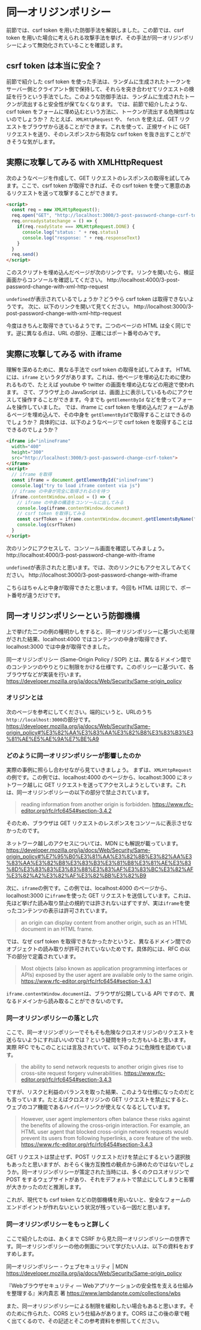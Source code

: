 # 同一オリジンポリシー
前節では、csrf token を用いた防御手法を解説しました。この節では、csrf token を用いた場合に考えられる攻撃手法を挙げ、その手法が同一オリジンポリシーによって無効化されていることを確認します。

## csrf token は本当に安全？
前節で紹介した csrf token を使った手法は、ランダムに生成されたトークンをサーバー側とクライアント側で保持して、それらを突き合わせてリクエストの検証を行うという手法でした。このような防御手法は、ランダムに生成されたトークンが流出すると安全性が保てなくなります。
では、前節で紹介したような、csrf token をフォームに埋め込むという方法に、トークンが流出する危険性はないのでしょうか？
たとえば、`XMLHttpRequest` や、 `fetch` を使えば、GET リクエストをブラウザから送ることができます。これを使って、正規サイトに GET リクエストを送り、そのレスポンスから有効な csrf token を抜き出すことができそうな気がします。

## 実際に攻撃してみる with XMLHttpRequest
次のようなページを作成して、GET リクエストのレスポンスの取得を試してみます。ここで、csrf token が取得できれば、その csrf token を使って悪意のあるリクエストを送って攻撃することができます。
```html
<script>
  const req = new XMLHttpRequest();
  req.open("GET", "http://localhost:3000/3-post-password-change-csrf-token")
  req.onreadystatechange = () => {
    if(req.readyState === XMLHttpRequest.DONE) {
      console.log("status: " + req.status)
      console.log("response: " + req.responseText)
    }
  }
  req.send()
</script>
```

このスクリプトを埋め込んだページが次のリンクです。リンクを開いたら、検証画面からコンソールを確認してください。
http://localhost:4000/3-post-password-change-with-xml-http-request

`undefined`が表示されているでしょうか？どうやら csrf token は取得できないようです。
次に、以下のリンクを開いて見てください。
http://localhost:3000/3-post-password-change-with-xml-http-request

今度はきちんと取得できているようです。二つのページの HTML は全く同じです。逆に異なる点は、URL の部分、正確にはポート番号のみです。

## 実際に攻撃してみる with iframe
理解を深めるために、異なる手法で csrf token の取得を試してみます。
HTML には、`iframe` というタグがあります。これは、他ページを埋め込むために使われるもので、たとえば youtube や twitter の画面を埋め込むなどの用途で使われます。
さて、ブラウザ上の JavaScript は、画面上に表示しているものにアクセスして操作することができます。今までも `getElementById` などを使ってフォームを操作していました。
では、iframe に csrf token を埋め込んだフォームがあるページを埋め込んで、その中身を `getElementById`で取得することはできるのでしょうか？
具体的には、以下のようなページで csrf token を取得することはできるのでしょうか？
```html
<iframe id="inlineFrame"
  width="400"
  height="300"
  src="http://localhost:3000/3-post-password-change-csrf-token">
</iframe>
<script>
  // iframe を取得
  const iframe = document.getElementById("inlineFrame")
  console.log("try to load iframe content via js")
  // iframe の中身が完全に取得されるのを待つ
  iframe.contentWindow.onload = () => {
    // iframe の中身の構造をコンソールに出してみる
    console.log(iframe.contentWindow.document)
    // csrf token を取得してみる
    const csrfToken = iframe.contentWindow.document.getElementsByName("csrfToken")[0]
    console.log(csrfToken)
  }
</script>
```

次のリンクにアクセスして、コンソール画面を確認してみましょう。
http://localhost:4000/3-post-password-change-with-iframe

`undefined`が表示されたと思います。では、次のリンクにもアクセスしてみてください。
http://localhost:3000/3-post-password-change-with-iframe

こちらはちゃんと中身が取得できたと思います。今回も HTML は同じで、ポート番号が違うだけです。

## 同一オリジンポリシーという防御機構
上で挙げた二つの例の種明かしをすると、同一オリジンポリシーに基づいた処理がされた結果、localhost:4000 ではコンテンツの中身が取得できず、localhost:3000 では中身が取得できました。

同一オリジンポリシー (Same-Origin Policy / SOP) とは、異なるドメイン間でのコンテンツのやりとりに制限をかける仕様です。このポリシーに基づいて、各ブラウザなどが実装を行います。
https://developer.mozilla.org/ja/docs/Web/Security/Same-origin_policy

### オリジンとは
次のページを参考にしてください。端的にいうと、URLのうち`http://localhost:3000`の部分です。
https://developer.mozilla.org/ja/docs/Web/Security/Same-origin_policy#%E3%82%AA%E3%83%AA%E3%82%B8%E3%83%B3%E3%81%AE%E5%AE%9A%E7%BE%A9


### どのように同一オリジンポリシーが影響したのか
実際の事例に照らし合わせながら見ていきましょう。
まずは、`XMLHttpRequest`の例です。この例では、localhost:4000 のページから、localhost:3000 にネットワーク越しに GET リクエストを送ってアクセスしようとしています。これは、同一オリジンポリシーの以下の部分で禁止されています。

> reading information from another origin is forbidden.
https://www.rfc-editor.org/rfc/rfc6454#section-3.4.2

そのため、ブラウザは GET リクエストのレスポンスをコンソールに表示させなかったのです。

ネットワーク越しのアクセスについては、MDN にも解説が載っています。
https://developer.mozilla.org/ja/docs/Web/Security/Same-origin_policy#%E7%95%B0%E3%81%AA%E3%82%8B%E3%82%AA%E3%83%AA%E3%82%B8%E3%83%B3%E3%81%B8%E3%81%AE%E3%83%8D%E3%83%83%E3%83%88%E3%83%AF%E3%83%BC%E3%82%AF%E3%82%A2%E3%82%AF%E3%82%BB%E3%82%B9

次に、`iframe`の例です。この例では、localhost:4000 のページから、localhost:3000 に`iframe`を使った GET リクエストを送信しています。これは、先ほど挙げた読み取り禁止の規約では許されないはずですが、実は`iframe`を使ったコンテンツの表示は許可されています。

> an origin can display content from another origin, such as an HTML document in an HTML frame.

では、なぜ csrf token を取得できなかったかというと、異なるドメイン間でのオブジェクトの読み取りが許可されていないためです。具体的には、RFC の以下の部分で定義されています。
> Most objects (also known as application programming interfaces or APIs) exposed by the user agent are available only to the same origin.
https://www.rfc-editor.org/rfc/rfc6454#section-3.4.1

`iframe.contentWindow.document`は、ブラウザが公開している API ですので、異なるドメインから読み取ることができないのです。

### 同一オリジンポリシーの落とし穴
ここで、同一オリジンポリシーでそもそも危険なクロスオリジンのリクエストを送らないようにすればいいのでは？という疑問を持った方もいると思います。
実際 RFC でもこのことには言及されていて、以下のように危険性を認めています。
> the ability to send network requests to another origin gives rise to cross-site request forgery vulnerabilities.
https://www.rfc-editor.org/rfc/rfc6454#section-3.4.3

ですが、リスクと利益のバランスを取った結果、このような仕様になったのだとも言っています。たとえばクロスオリジンの GET リクエストを禁止にすると、ウェブのコア機能であるハイパーリンクが使えなくなるとしています。
> However, user agent implementors often balance these risks against the benefits of allowing the cross-origin interaction.  For example, an HTML user agent that blocked cross-origin network requests would prevent its users from following hyperlinks, a core feature of the web.
https://www.rfc-editor.org/rfc/rfc6454#section-3.4.3

GET リクエストは禁止せず、POST リクエストだけを禁止にするという選択肢もあったと思いますが、おそらく後方互換性の観点から諦めたのではないでしょうか。同一オリジンポリシーが策定された当時には、多くのクロスオリジンで POST をするウェブサイトがあり、それをデフォルトで禁止にしてしまうと影響が大きかったのだと推測します。

これが、現代でも csrf token などの防御機構を用いないと、安全なフォームのエンドポイントが作れないという状況が残っている一因だと思います。

### 同一オリジンポリシーをもっと詳しく
ここで紹介したのは、あくまで CSRF から見た同一オリジンポリシーの世界です。同一オリジンポリシーの他の側面について学びたい人は、以下の資料をおすすめします。

同一オリジンポリシー - ウェブセキュリティ | MDN
https://developer.mozilla.org/ja/docs/Web/Security/Same-origin_policy

『Webブラウザセキュリティ ― Webアプリケーションの安全性を支える仕組みを整理する』米内貴志 著
https://www.lambdanote.com/collections/wbs

また、同一オリジンポリシーによる制限を緩和したい場合もあると思います。そのために作られた、CORS という仕組みがあります。CORS はこの後の章で軽く出てくるので、その記述とそこの参考資料を参照してください。